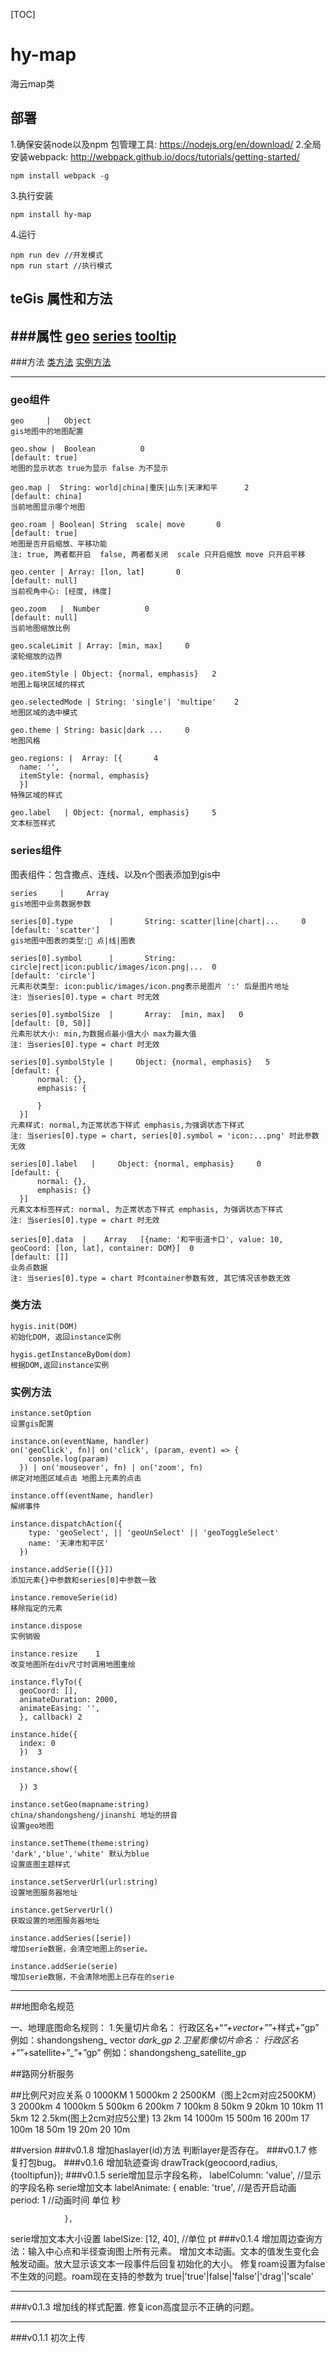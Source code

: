 [TOC]
# hy-map
海云map类

## 部署
1.确保安装node以及npm 包管理工具: https://nodejs.org/en/download/
2.全局安装webpack: http://webpack.github.io/docs/tutorials/getting-started/
```
npm install webpack -g
```
3.执行安装
```
npm install hy-map
```
4.运行
```
npm run dev //开发模式
npm run start //执行模式
```

## teGis 属性和方法

###属性
[geo](#geo)
[series](#series)
[tooltip](#series)
----
###方法
[类方法](hygis.method)
[实例方法](#instance.method)

-------

### geo组件 <a name="geo"></a>

```
geo     |   Object
gis地图中的地图配置
```

```
geo.show |  Boolean          0
[default: true]
地图的显示状态 true为显示 false 为不显示
```

```                         
geo.map |  String: world|china|重庆|山东|天津和平      2
[default: china]
当前地图显示哪个地图
```

```                         
geo.roam | Boolean| String  scale| move       0
[default: true]
地图是否开启缩放、平移功能
注: true, 两者都开启  false, 两者都关闭  scale 只开启缩放 move 只开启平移
```

```
geo.center | Array: [lon, lat]       0
[default: null]
当前视角中心: [经度, 纬度]
```

```
geo.zoom   |  Number          0
[default: null]
当前地图缩放比例
```

```
geo.scaleLimit | Array: [min, max]     0
滚轮缩放的边界
```



```
geo.itemStyle | Object: {normal, emphasis}   2
地图上每块区域的样式
```

```
geo.selectedMode | String: 'single'| 'multipe'    2
地图区域的选中模式
```


```
geo.theme | String: basic|dark ...     0
地图风格
```

```
geo.regions: |  Array: [{       4
  name: '',
  itemStyle: {normal, emphasis}
  }]
特殊区域的样式
```

```
geo.label   | Object: {normal, emphasis}     5
文本标签样式
```

### series组件 <a name="series"></a>
图表组件：包含撒点、连线、以及n个图表添加到gis中

```
series     |     Array
gis地图中业务数据参数
```
```
series[0].type        |       String: scatter|line|chart|...     0
[default: 'scatter']
gis地图中图表的类型: 点|线|图表
```

```
series[0].symbol      |       String: circle|rect|icon:public/images/icon.png|...  0
[default: 'circle']
元素形状类型: icon:public/images/icon.png表示是图片 ':' 后是图片地址
注: 当series[0].type = chart 时无效
```

```
series[0].symbolSize  |       Array:  [min, max]   0
[default: [0, 50]]
元素形状大小: min,为数据点最小值大小 max为最大值
注: 当series[0].type = chart 时无效
```

```
series[0].symbolStyle |     Object: {normal, emphasis}   5
[default: {
      normal: {},
      emphasis: {

      }
  }]
元素样式: normal,为正常状态下样式 emphasis,为强调状态下样式
注: 当series[0].type = chart, series[0].symbol = 'icon:...png' 时此参数无效
```

```
series[0].label   |     Object: {normal, emphasis}     0
[default: {
      normal: {},
      emphasis: {}
  }]
元素文本标签样式: normal, 为正常状态下样式 emphasis, 为强调状态下样式
注: 当series[0].type = chart 时无效
```

```
series[0].data  |    Array   [{name: '和平街道卡口', value: 10, geoCoord: [lon, lat], container: DOM}]  0
[default: []]
业务点数据
注: 当series[0].type = chart 时container参数有效, 其它情况该参数无效
```

### 类方法 <a name="hygis.method"></a>

```
hygis.init(DOM)  
初始化DOM, 返回instance实例
```

```
hygis.getInstanceByDom(dom)
根据DOM,返回instance实例
```

### 实例方法 <a name="instance.method"></a>
```
instance.setOption  
设置gis配置
```

```
instance.on(eventName, handler)  
on('geoClick', fn)| on('click', (param, event) => {
    console.log(param)
  }) | on('mouseover', fn) | on('zoom', fn)
绑定对地图区域点击 地图上元素的点击
```

```
instance.off(eventName, handler) 
解绑事件
```

```   
instance.dispatchAction({
    type: 'geoSelect', || 'geoUnSelect' || 'geoToggleSelect'
    name: '天津市和平区'
  }) 
```

```  
instance.addSerie([{}]) 
添加元素{}中参数和series[0]中参数一致
```

```
instance.removeSerie(id)
移除指定的元素
```

```
instance.dispose   
实例销毁
```

```
instance.resize    1
改变地图所在div尺寸时调用地图重绘
```

```       
instance.flyTo({
  geoCoord: [],
  animateDuration: 2000,
  animateEasing: '',
  }, callback) 2
```

```  
instance.hide({
  index: 0
  })  3

```

```  
instance.show({

  }) 3

```

```
instance.setGeo(mapname:string)
china/shandongsheng/jinanshi 地址的拼音
设置geo地图
```


```
instance.setTheme(theme:string)
'dark','blue','white' 默认为blue
设置底图主题样式
```

```
instance.setServerUrl(url:string)
设置地图服务器地址
```

```
instance.getServerUrl()
获取设置的地图服务器地址
```

```
instance.addSeries([serie])
增加serie数据，会清空地图上的serie。
```

```
instance.addSerie(serie)
增加serie数据，不会清除地图上已存在的serie
```



------
##地图命名规范

一、地理底图命名规则：
1.矢量切片命名： 行政区名+“_”+vector+”_”+样式+”gp”  例如：shandongsheng_ vector _dark_gp
2.卫星影像切片命名： 行政区名+“_”+satellite+”_”+”gp”  例如：shandongsheng_satellite_gp




##路网分析服务



##比例尺对应关系
0 1000KM
1 5000km
2 2500KM（图上2cm对应2500KM）
3 2000km
4 1000km
5 500km
6 200km
7 100km
8 50km
9 20km
10 10km
11 5km
12 2.5km(图上2cm对应5公里)
13 2km
14 1000m
15 500m
16 200m
17 100m
18 50m
19 20m
20 10m



##version
###v0.1.8
增加haslayer(id)方法 判断layer是否存在。
###v0.1.7
修复打包bug。
###v0.1.6
增加轨迹查询 drawTrack(geocoord,radius,{tooltipfun});
###v0.1.5
serie增加显示字段名称，   labelColumn: 'value', //显示的字段名称
serie增加文本 labelAnimate: {
                    enable: 'true', //是否开启动画
                    period: 1 //动画时间 单位 秒

                },
serie增加文本大小设置 labelSize: [12, 40], //单位 pt
###v0.1.4
增加周边查询方法：输入中心点和半径查询图上所有元素。
增加文本动画。文本的值发生变化会触发动画。放大显示该文本一段事件后回复初始化的大小。
修复roam设置为false不生效的问题。roam现在支持的参数为 true|'true'|false|'false'|'drag'|'scale'
***
###v0.1.3 
增加线的样式配置.
修复icon高度显示不正确的问题。
***
###v0.1.1
初次上传

